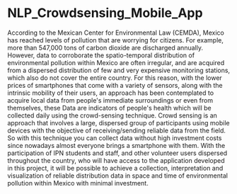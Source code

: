 # NLP_Crowdsensing_Mobile_App
According to the Mexican Center for Environmental Law (CEMDA), Mexico has reached levels of pollution that are worrying for citizens. For example, more than 547,000 tons of carbon dioxide are discharged annually. However, data to corroborate the spatio-temporal distribution of environmental pollution within Mexico are often irregular, and are acquired from a dispersed distribution of few and very expensive monitoring stations, which also do not cover the entire country. For this reason, with the lower prices of smartphones that come with a variety of sensors, along with the intrinsic mobility of their users, an approach has been contemplated to acquire local data from people's immediate surroundings or even from themselves, these Data are indicators of people's health which will be collected daily using the crowd-sensing technique. Crowd sensing is an approach that involves a large, dispersed group of participants using mobile devices with the objective of receiving/sending reliable data from the field. So with this technique you can collect data without high investment costs since nowadays almost everyone brings a smartphone with them. With the participation of IPN students and staff, and other volunteer users dispersed throughout the country, who will have access to the application developed in this project, it will be possible to achieve a collection, interpretation and visualization of reliable distribution data in space and time of environmental pollution within Mexico with minimal investment.
